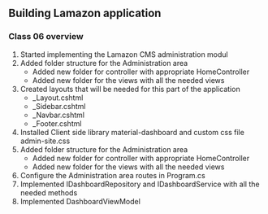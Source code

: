 ## Building Lamazon application 

### Class 06 overview

1. Started implementing the Lamazon CMS administration modul
2. Added folder structure for the Administration area
    * Added new folder for controller with appropriate HomeController 
    * Added new folder for the views with all the needed views 
3. Created layouts that will be needed for this part of the application
    * _Layout.cshtml
    * _Sidebar.cshtml
    * _Navbar.cshtml
    * _Footer.cshtml
4. Installed Client side library material-dashboard and custom css file admin-site.css
5. Added folder structure for the Administration area
    * Added new folder for controller with appropriate HomeController 
    * Added new folder for the views with all the needed views 
6. Configure the Administration area routes in Program.cs
7. Implemented IDashboardRepository and IDashboardService with all the needed methods
8. Implemented DashboardViewModel

